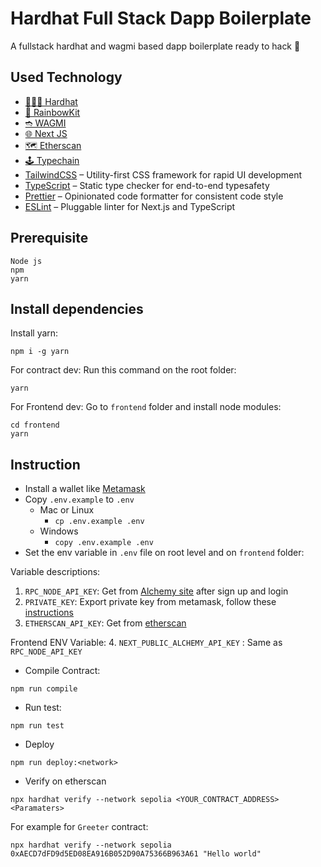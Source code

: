 # Hardhat Full Stack Dapp Boilerplate

A fullstack hardhat and wagmi based dapp boilerplate ready to hack 🙌

## Used Technology
 - [👷🏽‍♂️ Hardhat](https://www.rainbowkit.com/)
 - [🌈 RainbowKit](https://hardhat.org/)
 - [➬ WAGMI](https://wagmi.sh/)
 - [🌐 Next JS](https://nextjs.org/)
 - [🗺 Etherscan](https://etherscan.io/)
 - [🕹 Typechain](https://github.com/dethcrypto/TypeChain)
 - [TailwindCSS](https://tailwindcss.com) – Utility-first CSS framework for rapid UI development
 - [TypeScript](https://www.typescriptlang.org/) – Static type checker for end-to-end typesafety
 - [Prettier](https://prettier.io/) – Opinionated code formatter for consistent code style
 - [ESLint](https://eslint.org/) – Pluggable linter for Next.js and TypeScript

## Prerequisite
```
Node js
npm
yarn
```
## Install dependencies
Install yarn:
```
npm i -g yarn
```
For contract dev:
Run this command on the root folder:
```
yarn
```

For Frontend dev:
Go to `frontend` folder and install node modules:
```
cd frontend
yarn

```

## Instruction
- Install a wallet like [Metamask](https://chrome.google.com/webstore/detail/metamask/nkbihfbeogaeaoehlefnkodbefgpgknn)
- Copy `.env.example` to `.env`
  * Mac or Linux
    * ```cp .env.example .env```
  * Windows
    * ```copy .env.example .env```
- Set the env variable in `.env` file on root level and on `frontend` folder:

Variable descriptions:

1. `RPC_NODE_API_KEY`: Get from [Alchemy site](https://auth.alchemy.com/signup/) after sign up and login
2. `PRIVATE_KEY`: Export private key from metamask, follow these [instructions](https://support.metamask.io/hc/en-us/articles/360015289632-How-to-export-an-account-s-private-key)
3. `ETHERSCAN_API_KEY`: Get from [etherscan](https://etherscan.io/login)

Frontend ENV Variable:
4. `NEXT_PUBLIC_ALCHEMY_API_KEY` : Same as `RPC_NODE_API_KEY` 
- Compile Contract:
```
npm run compile
```
- Run test:
```
npm run test
```
- Deploy
```
npm run deploy:<network>
```
- Verify on etherscan
```
npx hardhat verify --network sepolia <YOUR_CONTRACT_ADDRESS> <Paramaters>
```
For example for `Greeter` contract:
```
npx hardhat verify --network sepolia 0xAECD7dFD9d5ED08EA916B052D90A75366B963A61 "Hello world"
```

